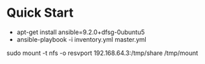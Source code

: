 # Quick Start
- apt-get install ansible=9.2.0+dfsg-0ubuntu5
- ansible-playbook -i inventory.yml master.yml

sudo mount -t nfs -o resvport 192.168.64.3:/tmp/share /tmp/mount
